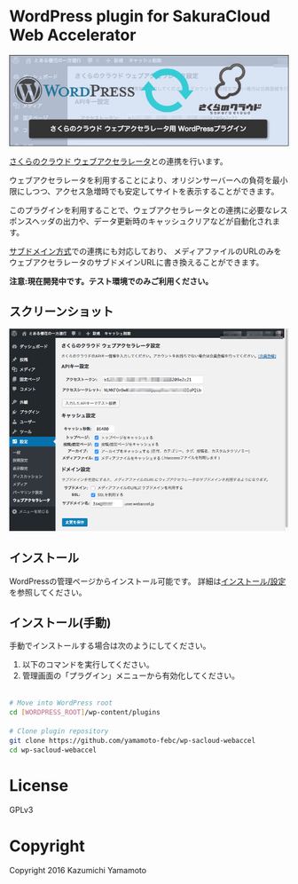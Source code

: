 # WordPress plugin for SakuraCloud Web Accelerator

![eye-catch.jpg](docs/images/eye-catch.jpg)

[さくらのクラウド ウェブアクセラレータ](http://cloud.sakura.ad.jp/specification/option/#option-content05)との連携を行います。

ウェブアクセラレータを利用することにより、オリジンサーバーへの負荷を最小限にしつつ、アクセス急増時でも安定してサイトを表示することができます。

このプラグインを利用することで、ウェブアクセラレータとの連携に必要なレスポンスヘッダの出力や、データ更新時のキャッシュクリアなどが自動化されます。

[サブドメイン方式](http://cloud-news.sakura.ad.jp/webaccel/manual02/)での連携にも対応しており、
メディアファイルのURLのみをウェブアクセラレータのサブドメインURLに書き換えることができます。

**注意:現在開発中です。テスト環境でのみご利用ください。**

## スクリーンショット

![screenshot-1.png](screenshot-1.png)


## インストール

WordPressの管理ページからインストール可能です。
詳細は[インストール/設定](docs/README.md)を参照してください。

## インストール(手動)

手動でインストールする場合は次のようにしてください。

1. 以下のコマンドを実行してください。
2. 管理画面の「プラグイン」メニューから有効化してください。

```bash

# Move into WordPress root
cd [WORDPRESS_ROOT]/wp-content/plugins

# Clone plugin repository
git clone https://github.com/yamamoto-febc/wp-sacloud-webaccel
cd wp-sacloud-webaccel

```

# License

GPLv3

# Copyright

Copyright 2016 Kazumichi Yamamoto
